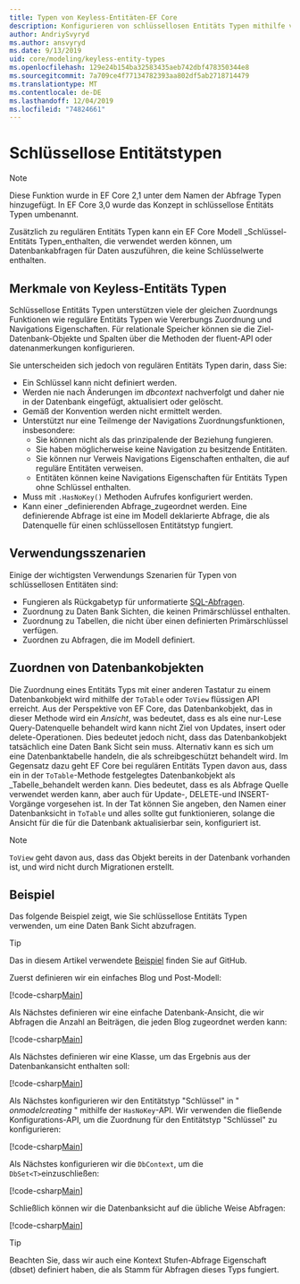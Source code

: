 ```yaml
---
title: Typen von Keyless-Entitäten-EF Core
description: Konfigurieren von schlüssellosen Entitäts Typen mithilfe von Entity Framework Core
author: AndriySvyryd
ms.author: ansvyryd
ms.date: 9/13/2019
uid: core/modeling/keyless-entity-types
ms.openlocfilehash: 129e24b154ba32583435aeb742dbf478350344e8
ms.sourcegitcommit: 7a709ce4f77134782393aa802df5ab2718714479
ms.translationtype: MT
ms.contentlocale: de-DE
ms.lasthandoff: 12/04/2019
ms.locfileid: "74824661"
---
```

# <a name="keyless-entity-types"></a>Schlüssellose Entitätstypen

> [!NOTE]
> Diese Funktion wurde in EF Core 2,1 unter dem Namen der Abfrage Typen hinzugefügt. In EF Core 3,0 wurde das Konzept in schlüssellose Entitäts Typen umbenannt.

Zusätzlich zu regulären Entitäts Typen kann ein EF Core Modell _Schlüssel-Entitäts Typen_enthalten, die verwendet werden können, um Datenbankabfragen für Daten auszuführen, die keine Schlüsselwerte enthalten.

## <a name="keyless-entity-types-characteristics"></a>Merkmale von Keyless-Entitäts Typen

Schlüssellose Entitäts Typen unterstützen viele der gleichen Zuordnungs Funktionen wie reguläre Entitäts Typen wie Vererbungs Zuordnung und Navigations Eigenschaften. Für relationale Speicher können sie die Ziel-Datenbank-Objekte und Spalten über die Methoden der fluent-API oder datenanmerkungen konfigurieren.

Sie unterscheiden sich jedoch von regulären Entitäts Typen darin, dass Sie:

- Ein Schlüssel kann nicht definiert werden.
- Werden nie nach Änderungen im _dbcontext_ nachverfolgt und daher nie in der Datenbank eingefügt, aktualisiert oder gelöscht.
- Gemäß der Konvention werden nicht ermittelt werden.
- Unterstützt nur eine Teilmenge der Navigations Zuordnungsfunktionen, insbesondere:
  - Sie können nicht als das prinzipalende der Beziehung fungieren.
  - Sie haben möglicherweise keine Navigation zu besitzende Entitäten.
  - Sie können nur Verweis Navigations Eigenschaften enthalten, die auf reguläre Entitäten verweisen.
  - Entitäten können keine Navigations Eigenschaften für Entitäts Typen ohne Schlüssel enthalten.
- Muss mit `.HasNoKey()` Methoden Aufrufes konfiguriert werden.
- Kann einer _definierenden Abfrage_zugeordnet werden. Eine definierende Abfrage ist eine im Modell deklarierte Abfrage, die als Datenquelle für einen schlüssellosen Entitätstyp fungiert.

## <a name="usage-scenarios"></a>Verwendungsszenarien

Einige der wichtigsten Verwendungs Szenarien für Typen von schlüssellosen Entitäten sind:

- Fungieren als Rückgabetyp für unformatierte [SQL-Abfragen](xref:core/querying/raw-sql).
- Zuordnung zu Daten Bank Sichten, die keinen Primärschlüssel enthalten.
- Zuordnung zu Tabellen, die nicht über einen definierten Primärschlüssel verfügen.
- Zuordnen zu Abfragen, die im Modell definiert.

## <a name="mapping-to-database-objects"></a>Zuordnen von Datenbankobjekten

Die Zuordnung eines Entitäts Typs mit einer anderen Tastatur zu einem Datenbankobjekt wird mithilfe der `ToTable` oder `ToView` flüssigen API erreicht. Aus der Perspektive von EF Core, das Datenbankobjekt, das in dieser Methode wird ein _Ansicht_, was bedeutet, dass es als eine nur-Lese Query-Datenquelle behandelt wird kann nicht Ziel von Updates, insert oder delete-Operationen. Dies bedeutet jedoch nicht, dass das Datenbankobjekt tatsächlich eine Daten Bank Sicht sein muss. Alternativ kann es sich um eine Datenbanktabelle handeln, die als schreibgeschützt behandelt wird. Im Gegensatz dazu geht EF Core bei regulären Entitäts Typen davon aus, dass ein in der `ToTable`-Methode festgelegtes Datenbankobjekt als _Tabelle_behandelt werden kann. Dies bedeutet, dass es als Abfrage Quelle verwendet werden kann, aber auch für Update-, DELETE-und INSERT-Vorgänge vorgesehen ist. In der Tat können Sie angeben, den Namen einer Datenbanksicht in `ToTable` und alles sollte gut funktionieren, solange die Ansicht für die für die Datenbank aktualisierbar sein, konfiguriert ist.

> [!NOTE]
> `ToView` geht davon aus, dass das Objekt bereits in der Datenbank vorhanden ist, und wird nicht durch Migrationen erstellt.

## <a name="example"></a>Beispiel

Das folgende Beispiel zeigt, wie Sie schlüssellose Entitäts Typen verwenden, um eine Daten Bank Sicht abzufragen.

> [!TIP]
> Das in diesem Artikel verwendete [Beispiel](https://github.com/aspnet/EntityFramework.Docs/tree/master/samples/core/KeylessEntityTypes) finden Sie auf GitHub.

Zuerst definieren wir ein einfaches Blog und Post-Modell:

[!code-csharp[Main](../../../samples/core/KeylessEntityTypes/Program.cs#Entities)]

Als Nächstes definieren wir eine einfache Datenbank-Ansicht, die wir Abfragen die Anzahl an Beiträgen, die jeden Blog zugeordnet werden kann:

[!code-csharp[Main](../../../samples/core/KeylessEntityTypes/Program.cs#View)]

Als Nächstes definieren wir eine Klasse, um das Ergebnis aus der Datenbankansicht enthalten soll:

[!code-csharp[Main](../../../samples/core/KeylessEntityTypes/Program.cs#KeylessEntityType)]

Als Nächstes konfigurieren wir den Entitätstyp "Schlüssel" in " _onmodelcreating_ " mithilfe der `HasNoKey`-API.
Wir verwenden die fließende Konfigurations-API, um die Zuordnung für den Entitätstyp "Schlüssel" zu konfigurieren:

[!code-csharp[Main](../../../samples/core/KeylessEntityTypes/Program.cs#Configuration)]

Als Nächstes konfigurieren wir die `DbContext`, um die `DbSet<T>`einzuschließen:

[!code-csharp[Main](../../../samples/core/KeylessEntityTypes/Program.cs#DbSet)]

Schließlich können wir die Datenbanksicht auf die übliche Weise Abfragen:

[!code-csharp[Main](../../../samples/core/KeylessEntityTypes/Program.cs#Query)]

> [!TIP]
> Beachten Sie, dass wir auch eine Kontext Stufen-Abfrage Eigenschaft (dbset) definiert haben, die als Stamm für Abfragen dieses Typs fungiert.
